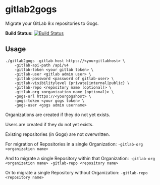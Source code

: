 # gitlab2gogs

Migrate your GitLab 9.x repositories to Gogs.

**Build Status:** [![Build Status](https://travis-ci.org/CHERTS/gitlab2gogs.svg?branch=master)](https://travis-ci.org/CHERTS/gitlab2gogs)

## Usage

```
./gitlab2gogs -gitlab-host https://<yourgitlabhost> \
    -gitlab-api-path /api/v4
    -gitlab-token <your gitlab token> \
    -gitlab-user <gitlab admin user> \
    -gitlab-password <password of gitlab-user> \
    -gitlab-visibilitylevel {private|internal|public} \
    -gitlab-repo <repository name (optional)> \
    -gitlab-org <organization name (optional)> \
    -gogs-url https://<yourgogshost> \
    -gogs-token <your gogs token> \
    -gogs-user <gogs admin username>
```

Organizations are created if they do not yet exists.

Users are created if they do not yet exists.

Existing repositories (in Gogs) are not overwritten.

For migration of Repositories in a single Organization: `-gitlab-org <organization name>`

And to migrate a single Repository within that Organization: `-gitlab-org <organization name> -gitlab-repo <repository name>`

Or to migrate a single Repository without Organization: `-gitlab-repo <repository name>`
